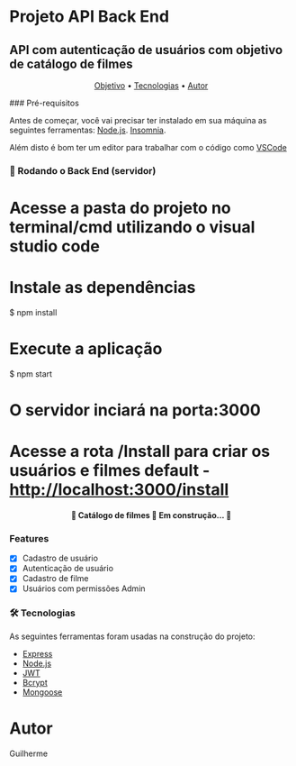 # Projeto API Back End

## API com autenticação de usuários com objetivo de catálogo de filmes

<p align="center">
 <a href="#objetivo">Objetivo</a> •
 <a href="#tecnologias">Tecnologias</a> • 
 <a href="#autor">Autor</a>
</p>
### Pré-requisitos

Antes de começar, você vai precisar ter instalado em sua máquina as seguintes ferramentas:
[Node.js](https://nodejs.org/en/). 
[Insomnia](https://insomnia.rest/download). 

Além disto é bom ter um editor para trabalhar com o código como [VSCode](https://code.visualstudio.com/)

### 🎲 Rodando o Back End (servidor)

# Acesse a pasta do projeto no terminal/cmd utilizando o visual studio code

# Instale as dependências
$ npm install

# Execute a aplicação
$ npm start

# O servidor inciará na porta:3000

# Acesse a rota /Install para criar os usuários e filmes default - <http://localhost:3000/install>

<h4 align="center"> 
	🚧  Catálogo de filmes 🎥 Em construção...  🚧
</h4>

### Features

- [x] Cadastro de usuário
- [x] Autenticação de usuário
- [x] Cadastro de filme
- [x] Usuários com permissões Admin

### 🛠 Tecnologias

As seguintes ferramentas foram usadas na construção do projeto:

- [Express](https://expressjs.com/pt-br/)
- [Node.js](https://nodejs.org/en/)
- [JWT](https://www.npmjs.com/package/jsonwebtoken)
- [Bcrypt](https://www.npmjs.com/package/bcrypt)
- [Mongoose](https://mongoosejs.com)

# Autor
Guilherme

